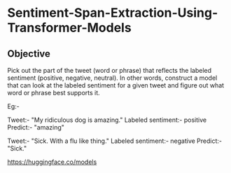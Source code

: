 # Sentiment-Span-Extraction-Using-Transformer-Models

## Objective

Pick out the part of the tweet (word or phrase) that reflects the labeled sentiment (positive, negative, neutral). In other words, construct a model that can look at the labeled sentiment for a given tweet and figure out what word or phrase best supports it.

Eg:- 

Tweet:- "My ridiculous dog is amazing." 
Labeled sentiment:- positive
Predict:- "amazing"

Tweet:- "Sick. With a flu like thing." 
Labeled sentiment:- negative
Predict:- "Sick."

https://huggingface.co/models
